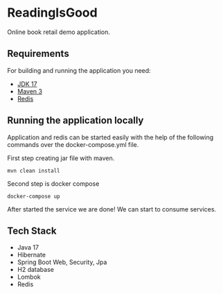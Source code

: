 # ReadingIsGood

Online book retail demo application.

## Requirements

For building and running the application you need:

- [JDK 17](http://www.oracle.com/technetwork/java/javase/downloads/jdk8-downloads-2133151.html)
- [Maven 3](https://maven.apache.org)
- [Redis](https://redis.io/)

## Running the application locally

Application and redis can be started easily with the help of the following commands over the docker-compose.yml file.

First step creating jar file with maven.

```shell
mvn clean install
```
Second step is docker compose

```shell
docker-compose up
```
After started the service we are done! We can start to consume services.

## Tech Stack
- Java 17
- Hibernate
- Spring Boot Web, Security, Jpa
- H2 database
- Lombok
- Redis

